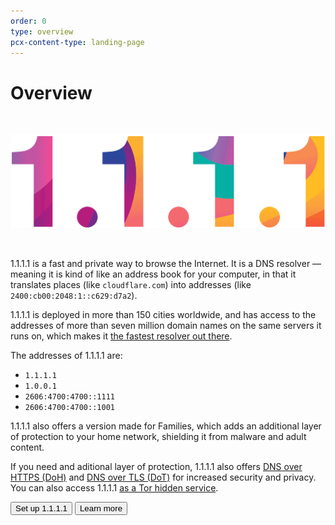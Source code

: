 ```yaml
---
order: 0
type: overview
pcx-content-type: landing-page
---
```


# Overview

<br/>
<div class="medium-img">

![Cloudflare 1.1.1.1](static/1111-fancycolor.gif)

</div>

<br/>

<ContentColumn>

1.1.1.1 is a fast and private way to browse the Internet. It is a DNS resolver — meaning it is kind of like an address book for your computer, in that it translates places (like `cloudflare.com`) into addresses (like `2400:cb00:2048:1::c629:d7a2`).  

1.1.1.1 is deployed in more than 150 cities worldwide, and has access to the addresses of more than seven million domain names on the same servers it runs on, which makes it [the fastest resolver out there](https://www.dnsperf.com/#!dns-resolvers).

The addresses of 1.1.1.1 are:

- `1.1.1.1`
- `1.0.0.1`
- `2606:4700:4700::1111`
- `2606:4700:4700::1001`

1.1.1.1 also offers a version made for Families, which adds an additional layer of protection to your home network, shielding it from malware and adult content.

If you need and aditional layer of protection, 1.1.1.1 also offers [DNS over HTTPS (DoH)](/encrypted-dns/dns-over-https) and [DNS over TLS (DoT)](/encrypted-dns/dns-over-tls) for increased security and privacy. You can also access 1.1.1.1 [as a Tor hidden service](/other-ways-to-use/dns-over-tor).

<ButtonGroup>
  <Button type="primary" href="/setting-up-1.1.1.1">Set up 1.1.1.1</Button>
  <Button type="secondary" href="/what-is-1.1.1.1">Learn more</Button>
</ButtonGroup>

</ContentColumn>